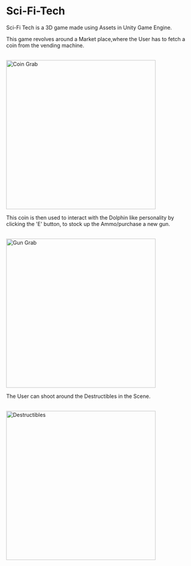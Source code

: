 # Sci-Fi-Tech

<p>Sci-Fi Tech is a 3D game made using Assets in Unity Game Engine.</p>

<p>This game revolves around a Market place,where the User has to fetch a coin from the vending machine.</p>
<br>
<img width="400" alt="Coin Grab" src="https://user-images.githubusercontent.com/20821711/94399092-620add00-012c-11eb-92c2-bbb6ed82854b.png">

<p>This coin is then used to interact with the Dolphin like personality by clicking the 'E' button, to stock up the Ammo/purchase a new gun.</p>
<br>
<img width="400" alt="Gun Grab" src="https://user-images.githubusercontent.com/20821711/94399447-f7a66c80-012c-11eb-8cba-585f646073d0.png">

<p>The User can shoot around the Destructibles in the Scene.</p>
<br>
<img width="400" alt="Destructibles" src="https://user-images.githubusercontent.com/20821711/94399555-33413680-012d-11eb-9df7-37b1dd804bd6.png">

